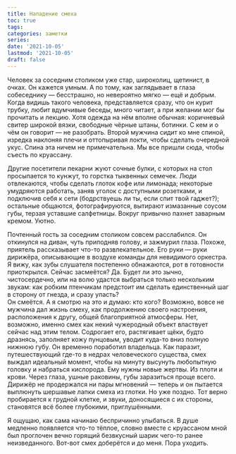```yaml
---
title: Нападение смеха
toc: true
tags:
categories: заметки
series:
date: '2021-10-05'
lastmod: '2021-10-05'
draft: false
---
```


Человек за соседним столиком уже стар, широколиц, щетинист, в очках. Он кажется умным. А по тому, как заглядывает в глаза собеседнику — бесстрашно, но невероятно мягко — ещё и добрым. Когда видишь такого человека, представляется сразу, что он курит трубку, любит вдумчивые беседы, много читает, а при желании мог бы прочитать и лекцию. Хотя одежда на нём вполне обычная: коричневый свитер широкой вязки, свободные чёрные штаны, ботинки. С кем и о чём он говорит — не разобрать. Второй мужчина сидит ко мне спиной, изредка наклоняя плечи и оттопыривая локти, чтобы сделать очередной укус. Спина эта ничем не примечательна. Мы все пришли сюда, чтобы съесть по круассану.

<!--more-->

Другие посетители пекарни жуют сочные булки, с которых на стол просыпается то кунжут, то горстка тыквенных семечек. Люди отвлекаются, чтобы сделать глоток кофе или лимонада; некоторые умудряются работать, заняв уголок с доступными розетками, и подключив себя к сети (бодрствуешь ли ты, если спит твой гаджет?); остальные общаются, фотографируются, вытирают измазанные соусом губы, терзая уставшие салфетницы. Вокруг привычно пахнет заварным кремом. Уютно.

Почтенный гость за соседним столиком совсем расслабился. Он откинулся на диван, чуть приподняв голову, и зажмурил глаза. Похоже, приятель рассказывает что-то развлекательное. Его руки — руки дирижёра, описывающие в воздухе команды для невидимого оркестра. Я вижу, как зубы слушателя постепенно обнажаются, рот в готовности приоткрылся. Сейчас засмеётся? Да. Будет ли это зычно, чистосердечно, или на волю удастся выбраться только нескольким звукам: как робким птенчикам предстоит им сделать единственный шаг в сторону от гнезда, и сразу упасть? \
Он смеётся. А я смотрю на это и думаю: кто кого? Возможно, вовсе не мужчина дал жизнь смеху, как продолжению своего настроения, расположения к другу, общей благоприятной атмосферы. Нет, возможно, именно смех как некий чужеродный объект властвует сейчас над этим телом. Содрогает его, растягивает щёки, будто дразнясь, заполняет кожу пунцовым, уводит куда-то вниз полную нижнюю губу. Он временно поработил владельца. Как паразит, путешествующий где-то в недрах человеческого существа, смех выждал идеальный момент, чтобы на минуту высунуть любопытную головку и набраться кислорода. Ему нужны новые жертвы. Из плоти и крови. Через глаза, ушные раковины, губы заразиться проще всего. Дирижёр не продержался ни пары мгновений — теперь и он пытается выплюнуть шершавые лапки смеха из глотки. Но уже поздно. Тот верно пробирается к грудной клетке, и звуки, доносящиеся с их стороны, становятся всё более глубокими, приглушёнными.

Я ощущаю, как сама начинаю беспричинно улыбаться. В душе медленно появляется что-то тёплое, словно вместе с круассаном мной был проглочен вечно горящий безвкусный шарик чего-то ранее неизведанного. Вот-вот смех доберётся и до меня. Пора уходить.
